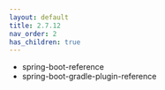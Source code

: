 ```yaml
---
layout: default
title: 2.7.12
nav_order: 2
has_children: true
---
```


- spring-boot-reference
- spring-boot-gradle-plugin-reference